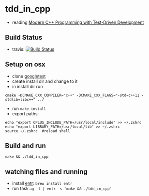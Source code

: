 # tdd_in_cpp

* reading [Modern C++ Programming with Test-Driven Development](https://pragprog.com/book/lotdd/modern-c-programming-with-test-driven-development)

## Build Status

* travis: [![Build Status](https://travis-ci.com/orieken/tdd_in_cpp.svg?branch=master)](https://travis-ci.com/orieken/tdd_in_cpp)

## Setup on osx

* clone [googletest](https://github.com/google/googletest.git)
* create install dir and change to it
* in install dir run 
```
cmake -DCMAKE_CXX_COMPILER="c++" -DCMAKE_CXX_FLAGS="-std=c++11 -stdlib=libc++" ../
```
* run `make install`
* export paths:
```
echo "export CPLUS_INCLUDE_PATH=/usr/local/include" >> ~/.zshrc 
echo "export LIBRARY_PATH=/usr/local/lib" >> ~/.zshrc
source ~/.zshrc  #reload shell
```

## Build and run
```
make && ./tdd_in_cpp 
```


## watching files and running
* install [entr](http://eradman.com/entrproject/): `brew install entr`
* run task `ag -l | entr -s 'make && ./tdd_in_cpp'`